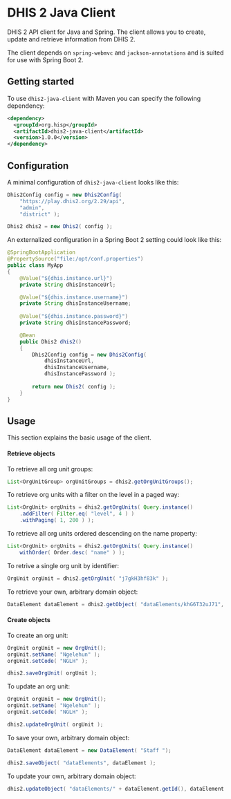 # DHIS 2 Java Client

DHIS 2 API client for Java and Spring. The client allows you to create, update and
retrieve information from DHIS 2.

The client depends on `spring-webmvc` and `jackson-annotations` and is suited for use with Spring Boot 2.

## Getting started

To use `dhis2-java-client` with Maven you can specify the following dependency:

```xml
<dependency>
  <groupId>org.hisp</groupId>
  <artifactId>dhis2-java-client</artifactId>
  <version>1.0.0</version>
</dependency>
```

## Configuration

A minimal configuration of `dhis2-java-client` looks like this:

```java
Dhis2Config config = new Dhis2Config( 
    "https://play.dhis2.org/2.29/api", 
    "admin", 
    "district" );

Dhis2 dhis2 = new Dhis2( config );
```
An externalized configuration in a Spring Boot 2 setting could look like this:

```java
@SpringBootApplication
@PropertySource("file:/opt/conf.properties")
public class MyApp
{  
    @Value("${dhis.instance.url}")
    private String dhisInstanceUrl;

    @Value("${dhis.instance.username}")
    private String dhisInstanceUsername;
    
    @Value("${dhis.instance.password}")
    private String dhisInstancePassword;

    @Bean
    public Dhis2 dhis2()
    {
        Dhis2Config config = new Dhis2Config( 
            dhisInstanceUrl, 
            dhisInstanceUsername, 
            dhisInstancePassword );
        
        return new Dhis2( config );
    }
}
```

## Usage

This section explains the basic usage of the client.

#### Retrieve objects

To retrieve all org unit groups:

```java
List<OrgUnitGroup> orgUnitGroups = dhis2.getOrgUnitGroups();
```

To retrieve org units with a filter on the level in a paged way:

```java
List<OrgUnit> orgUnits = dhis2.getOrgUnits( Query.instance()
    .addFilter( Filter.eq( "level", 4 ) )
    .withPaging( 1, 200 ) );
```

To retrieve all org units ordered descending on the name property:

```java
List<OrgUnit> orgUnits = dhis2.getOrgUnits( Query.instance()
    withOrder( Order.desc( "name" ) );
```

To retrive a single org unit by identifier:

```java
OrgUnit orgUnit = dhis2.getOrgUnit( "j7gkH3hf83k" );
```

To retrieve your own, arbitrary domain object:

```java
DataElement dataElement = dhis2.getObject( "dataElements/khG6T32uJ71", DataElement.class );
```

#### Create objects

To create an org unit:

```java
OrgUnit orgUnit = new OrgUnit();
orgUnit.setName( "Ngelehun" );
orgUnit.setCode( "NGLH" );

dhis2.saveOrgUnit( orgUnit );
```

To update an org unit:

```java
OrgUnit orgUnit = new OrgUnit();
orgUnit.setName( "Ngelehun" );
orgUnit.setCode( "NGLH" );

dhis2.updateOrgUnit( orgUnit );
```

To save your own, arbitrary domain object:

```java
DataElement dataElement = new DataElement( "Staff ");

dhis2.saveObject( "dataElements", dataElement );
```

To update your own, arbitrary domain object:

```java
dhis2.updateObject( "dataElements/" + dataElement.getId(), dataElement );
```
